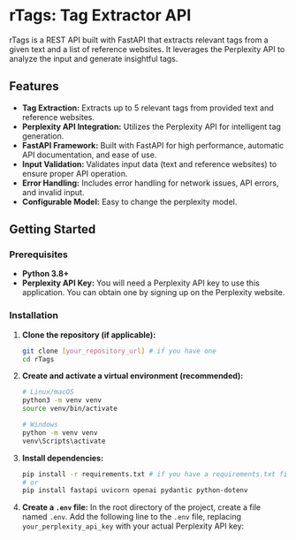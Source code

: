 # rTags: Tag Extractor API

rTags is a REST API built with FastAPI that extracts relevant tags from a given text and a list of reference websites. It leverages the Perplexity API to analyze the input and generate insightful tags.

## Features

*   **Tag Extraction:** Extracts up to 5 relevant tags from provided text and reference websites.
*   **Perplexity API Integration:** Utilizes the Perplexity API for intelligent tag generation.
*   **FastAPI Framework:** Built with FastAPI for high performance, automatic API documentation, and ease of use.
*   **Input Validation:** Validates input data (text and reference websites) to ensure proper API operation.
* **Error Handling:** Includes error handling for network issues, API errors, and invalid input.
* **Configurable Model:** Easy to change the perplexity model.

## Getting Started

### Prerequisites

*   **Python 3.8+**
*   **Perplexity API Key:** You will need a Perplexity API key to use this application. You can obtain one by signing up on the Perplexity website.

### Installation

1.  **Clone the repository (if applicable):**
    ```bash
    git clone [your_repository_url] # if you have one
    cd rTags
    ```

2.  **Create and activate a virtual environment (recommended):**
    ```bash
    # Linux/macOS
    python3 -m venv venv
    source venv/bin/activate

    # Windows
    python -m venv venv
    venv\Scripts\activate
    ```

3.  **Install dependencies:**
    ```bash
    pip install -r requirements.txt # if you have a requirements.txt file.
    # or
    pip install fastapi uvicorn openai pydantic python-dotenv
    ```

4. **Create a `.env` file:**
   In the root directory of the project, create a file named `.env`. Add the following line to the `.env` file, replacing `your_perplexity_api_key` with your actual Perplexity API key:
